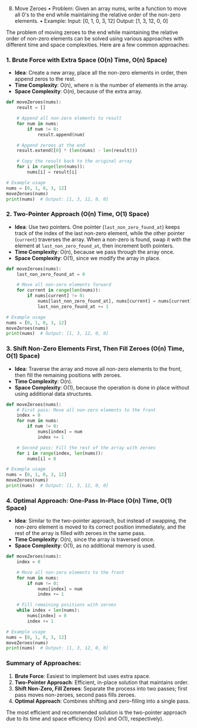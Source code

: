 8.	Move Zeroes
•	Problem: Given an array nums, write a function to move all 0's to the end while maintaining the relative order of the non-zero elements.
•	Example:
Input: [0, 1, 0, 3, 12]
Output: [1, 3, 12, 0, 0]



The problem of moving zeroes to the end while maintaining the relative order of non-zero elements can be solved using various approaches with different time and space complexities. Here are a few common approaches:

### 1. **Brute Force with Extra Space (O(n) Time, O(n) Space)**

- **Idea**: Create a new array, place all the non-zero elements in order, then append zeros to the rest.
- **Time Complexity**: O(n), where n is the number of elements in the array.
- **Space Complexity**: O(n), because of the extra array.

```python
def moveZeroes(nums):
    result = []

    # Append all non-zero elements to result
    for num in nums:
        if num != 0:
            result.append(num)

    # Append zeroes at the end
    result.extend([0] * (len(nums) - len(result)))

    # Copy the result back to the original array
    for i in range(len(nums)):
        nums[i] = result[i]

# Example usage
nums = [0, 1, 0, 3, 12]
moveZeroes(nums)
print(nums)  # Output: [1, 3, 12, 0, 0]
```

### 2. **Two-Pointer Approach (O(n) Time, O(1) Space)**

- **Idea**: Use two pointers. One pointer (`last_non_zero_found_at`) keeps track of the index of the last non-zero element, while the other pointer (`current`) traverses the array. When a non-zero is found, swap it with the element at `last_non_zero_found_at`, then increment both pointers.
- **Time Complexity**: O(n), because we pass through the array once.
- **Space Complexity**: O(1), since we modify the array in place.

```python
def moveZeroes(nums):
    last_non_zero_found_at = 0

    # Move all non-zero elements forward
    for current in range(len(nums)):
        if nums[current] != 0:
            nums[last_non_zero_found_at], nums[current] = nums[current], nums[last_non_zero_found_at]
            last_non_zero_found_at += 1

# Example usage
nums = [0, 1, 0, 3, 12]
moveZeroes(nums)
print(nums)  # Output: [1, 3, 12, 0, 0]
```

### 3. **Shift Non-Zero Elements First, Then Fill Zeroes (O(n) Time, O(1) Space)**

- **Idea**: Traverse the array and move all non-zero elements to the front, then fill the remaining positions with zeroes.
- **Time Complexity**: O(n).
- **Space Complexity**: O(1), because the operation is done in place without using additional data structures.

```python
def moveZeroes(nums):
    # First pass: Move all non-zero elements to the front
    index = 0
    for num in nums:
        if num != 0:
            nums[index] = num
            index += 1

    # Second pass: Fill the rest of the array with zeroes
    for i in range(index, len(nums)):
        nums[i] = 0

# Example usage
nums = [0, 1, 0, 3, 12]
moveZeroes(nums)
print(nums)  # Output: [1, 3, 12, 0, 0]
```

### 4. **Optimal Approach: One-Pass In-Place (O(n) Time, O(1) Space)**

- **Idea**: Similar to the two-pointer approach, but instead of swapping, the non-zero element is moved to its correct position immediately, and the rest of the array is filled with zeroes in the same pass.
- **Time Complexity**: O(n), since the array is traversed once.
- **Space Complexity**: O(1), as no additional memory is used.

```python
def moveZeroes(nums):
    index = 0

    # Move all non-zero elements to the front
    for num in nums:
        if num != 0:
            nums[index] = num
            index += 1

    # Fill remaining positions with zeroes
    while index < len(nums):
        nums[index] = 0
        index += 1

# Example usage
nums = [0, 1, 0, 3, 12]
moveZeroes(nums)
print(nums)  # Output: [1, 3, 12, 0, 0]
```

### Summary of Approaches:
1. **Brute Force**: Easiest to implement but uses extra space.
2. **Two-Pointer Approach**: Efficient, in-place solution that maintains order.
3. **Shift Non-Zero, Fill Zeroes**: Separate the process into two passes; first pass moves non-zeroes, second pass fills zeroes.
4. **Optimal Approach**: Combines shifting and zero-filling into a single pass.

The most efficient and recommended solution is the two-pointer approach due to its time and space efficiency (O(n) and O(1), respectively).
